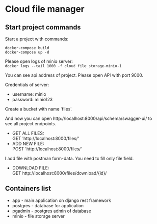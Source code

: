 # Cloud file manager

## Start project commands
Start a project with commands: 

`docker-compose build` \
`docker-compose up -d`

Please open logs of minio server: \
`docker logs --tail 1000 -f cloud_file_storage-minio-1`

You can see api address of project. Please open API with port 9000.

Credentials of server:
- username: minio
- password: minio123

Create a bucket with name 'files'.

And now you can open http://localhost:8000/api/schema/swagger-ui/ to see all project endpoints.


- GET ALL FILES: \
GET 'http://localhost:8000/files/'
- ADD NEW FILE: \
POST 'http://localhost:8000/files/'

I add file with postman form-data. You need to fill only file field.

- DOWNLOAD FILE: \
GET http://localhost:8000/files/download/{id}/


## Containers list

- app - main application on django rest framework
- postgres - database for application
- pgadmin - postgres admin of database
- minio - file storage server









